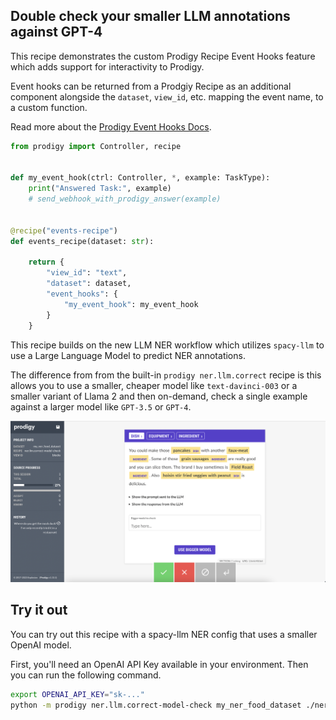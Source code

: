 ## Double check your smaller LLM annotations against GPT-4

This recipe demonstrates the custom Prodigy Recipe Event Hooks feature which adds support for interactivity to Prodigy.

Event hooks can be returned from a Prodgiy Recipe as an additional component alongside the `dataset`, `view_id`, etc. mapping the event name, to a custom function.

Read more about the [Prodigy Event Hooks Docs](https://prodi.gy/event-hooks).

```python
from prodigy import Controller, recipe


def my_event_hook(ctrl: Controller, *, example: TaskType):
    print("Answered Task:", example)
    # send_webhook_with_prodigy_answer(example)


@recipe("events-recipe")
def events_recipe(dataset: str):

    return {
        "view_id": "text",
        "dataset": dataset,
        "event_hooks": {
            "my_event_hook": my_event_hook
        }
    }

```


This recipe builds on the new LLM NER workflow which utilizes `spacy-llm` to use a Large Language Model to predict NER annotations.

The difference from from the built-in `prodigy ner.llm.correct` recipe is this allows you to use a smaller, cheaper model like `text-davinci-003` or a smaller variant of Llama 2 and then on-demand, check a single example against a larger model like `GPT-3.5` or `GPT-4`.


![](demo.png)


## Try it out

You can try out this recipe with a spacy-llm NER config that uses a smaller OpenAI model.

First, you'll need an OpenAI API Key available in your environment. Then you can run the following command.


```bash
export OPENAI_API_KEY="sk-..."
python -m prodigy ner.llm.correct-model-check my_ner_food_dataset ./ner_zeroshot.cfg ./food_data_sample.jsonl -F ./ner_llm_model_check.py
```
